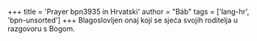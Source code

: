 +++
title = 'Prayer bpn3935 in Hrvatski'
author = "Báb"
tags = ['lang-hr', 'bpn-unsorted']
+++
Blagoslovljen onaj koji se sjeća svojih roditelja u razgovoru s Bogom.

